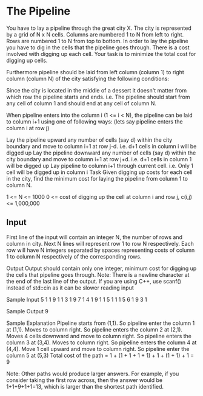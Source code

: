 # The Pipeline

You have to lay a pipeline through the great city X. The city is represented by a grid of N x N cells. Columns are numbered 1 to N from left to right. Rows are numbered 1 to N from top to bottom. In order to lay the pipeline you have to dig in the cells that the pipeline goes through. There is a cost involved with digging up each cell. Your task is to minimize the total cost for digging up cells.

Furthermore pipeline should be laid from left column (column 1) to right column (column N) of the city satisfying the following conditions:

Since the city is located in the middle of a dessert it doesn't matter from which row the pipeline starts and ends. i.e. The pipeline should start from any cell of column 1 and should end at any cell of column N.

When pipeline enters into the column i (1 <= i < N), the pipeline can be laid to column i+1 using one of following ways: (lets say pipeline enters the column i at row j)

Lay the pipeline upward any number of cells (say d) within the city boundary and move to column i+1 at row j-d. i.e. d+1 cells in column i will be digged up
Lay the pipeline downward any number of cells (say d) within the city boundary and move to column i+1 at row j+d. i.e. d+1 cells in column 1 will be digged up
Lay pipeline to column i+1 through current cell. i.e. Only 1 cell will be digged up in column i
Task
Given digging up costs for each cell in the city, find the minimum cost for laying the pipeline from column 1 to column N.

1 <= N <= 1000 
0 <= cost of digging up the cell at column i and row j, c(i,j)<= 1,000,000

## Input
First line of the input will contain an integer N, the number of rows and column in city. 
Next N lines will represent row 1 to row N respectively. 
Each row will have N integers separated by spaces representing costs of column 1 to column N respectively of the corresponding rows.

Output
Output should contain only one integer, minimum cost for digging up the cells that pipeline goes through. 
Note: There is a newline character at the end of the last line of the output. If you are using C++, use scanf() instead of std::cin as it can be slower reading input

Sample Input
5 
1 1 9 1 1 
3 1 9 7 1 
4 1 9 1 1 
5 1 1 1 5 
6 1 9 3 1

Sample Output
9

Sample Explanation
Pipeline starts from (1,1). 
So pipeline enter the column 1 at (1,1). Moves to column right. 
So pipeline enters the column 2 at (2,1). Moves 4 cells downward and move to column right. 
So pipeline enters the column 3 at (3,4). Moves to column right. 
So pipeline enters the column 4 at (4,4). Move 1 cell upward and move to column right. 
So pipeline enter the column 5 at (5,3) 
Total cost of the path = 1 + (1 + 1 + 1 + 1) + 1 + (1 + 1) + 1 = 9

Note: Other paths would produce larger answers. For example, if you consider taking the first row across, then the answer would be 1+1+9+1+1=13, which is larger than the shortest path identified.